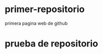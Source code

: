 # primer-repositorio
primera pagina web de github
<!DOCTYPE html>
<html lang="en">
<head>
    <meta charset="UTF-8">
    <meta name="viewport" content="width=device-width, initial-scale=1.0">
    <meta http-equiv="X-UA-Compatible" content="ie=edge">
    <title>primer repositorio de prueba</title>
</head>
<body>
    <h1> prueba de repositorio</h1>
</body>
</html>